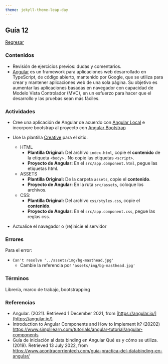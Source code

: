 ```yaml
---
theme: jekyll-theme-leap-day
---
```


## Guía 12

[Regresar](/DAWM-2022/)

### Contenidos

* Revisión de ejercicios previos: dudas y comentarios.
* [Angular](https://angular.io/) es un framework para aplicaciones web desarrollado en TypeScript, de código abierto, mantenido por Google, que se utiliza para crear y mantener aplicaciones web de una sola página. Su objetivo es aumentar las aplicaciones basadas en navegador con capacidad de Modelo Vista Controlador (MVC), en un esfuerzo para hacer que el desarrollo y las pruebas sean más fáciles.


### Actividades

* Cree una aplicación de Angular de acuerdo con [Angular Local](https://dawfiec.github.io/DAWM-2022/paginas/tutoriales/angular_local.html) e incorpore bootstrap al proyecto con [Angular Bootstrap](https://dawfiec.github.io/DAWM-2022/paginas/tutoriales/angular_bootstrap.html)

* Use la plantilla [Creative](https://startbootstrap.com/theme/creative) para el sitio.

	+ HTML
		- **Plantilla Original:** Del archivo `index.html`, copie el **contenido** de la etiqueta `<body>` . No copie las etiquetas `<script>`. 
		- **Proyecto de Angular:** En el `src/app.component.html`, pegue las etiquetas html. 
	+ ASSETS
		- **Plantilla Original:** De la carpeta `assets`, copie el **contenido**. 
		- **Proyecto de Angular:** En la ruta `src/assets`, coloque los archivos.
	+ CSS:
		- **Plantilla Original:** Del archivo `css/styles.css`, copie el **contenido**.
		- **Proyecto de Angular:** En el `src/app.component.css`, pegue las reglas css.

* Actualice el navegador o (re)inicie el servidor

### Errores

Para el error:

* `Can't resolve '../assets/img/bg-masthead.jpg'` 
	+ Cambie la referencia por `'assets/img/bg-masthead.jpg'` 



### Términos

Librería, marco de trabajo, bootstrapping

### Referencias

* Angular. (2021). Retrieved 1 December 2021, from [https://angular.io/](https://angular.io/)
* Introduction to Angular Components and How to Implement It? (20202) https://www.simplilearn.com/tutorials/angular-tutorial/angular-components
* Guía de iniciación al data binding en Angular Qué es y cómo se utiliza. (2019). Retrieved 13 July 2022, from https://www.acontracorrientech.com/guia-practica-del-databinding-en-angular/